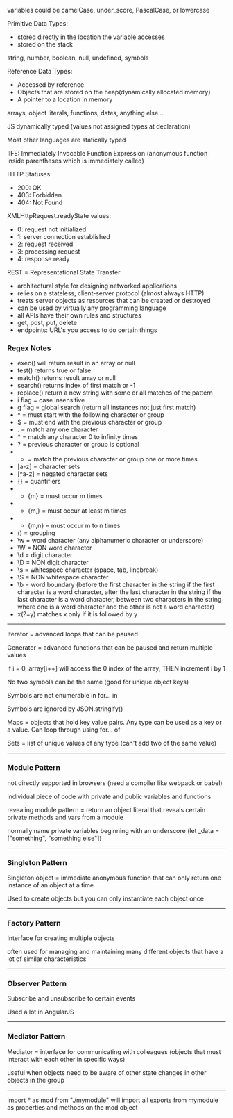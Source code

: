 variables could be camelCase, under_score, PascalCase, or lowercase

Primitive Data Types:

- stored directly in the location the variable accesses
- stored on the stack

string, number, boolean, null, undefined, symbols

Reference Data Types:

- Accessed by reference
- Objects that are stored on the heap(dynamically allocated memory)
- A pointer to a location in memory

arrays, object literals, functions, dates, anything else...

JS dynamically typed (values not assigned types at declaration)

Most other languages are statically typed

IIFE: Immediately Invocable Function Expression (anonymous function inside parentheses which is immediately called)

HTTP Statuses:

- 200: OK
- 403: Forbidden
- 404: Not Found

XMLHttpRequest.readyState values:

- 0: request not initialized
- 1: server connection established
- 2: request received
- 3: processing request
- 4: response ready

REST = Representational State Transfer

- architectural style for designing networked applications
- relies on a stateless, client-server protocol (almost always HTTP)
- treats server objects as resources that can be created or destroyed
- can be used by virtually any programming language
- all APIs have their own rules and structures
- get, post, put, delete
- endpoints: URL's you access to do certain things

### Regex Notes

- exec() will return result in an array or null
- test() returns true or false
- match() returns result array or null
- search() returns index of first match or -1
- replace() return a new string with some or all matches of the pattern
- i flag = case insensitive
- g flag = global search (return all instances not just first match)
- ^ = must start with the following character or group
- $ = must end with the previous character or group
- . = match any one character
- \* = match any character 0 to infinity times
- ? = previous character or group is optional
- - = match the previous character or group one or more times
- [a-z] = character sets
- [^a-z] = negated character sets
- {} = quantifiers
- - {m} = must occur m times
- - {m,} = must occur at least m times
- - {m,n} = must occur m to n times
- () = grouping
- \\w = word character (any alphanumeric character or underscore)
- \\W = NON word character
- \\d = digit character
- \\D = NON digit character
- \\s = whitespace character (space, tab, linebreak)
- \\S = NON whitespace character
- \\b = word boundary (before the first character in the string if the first character is a word character, after the last character in the string if the last character is a word character, between two characters in the string where one is a word character and the other is not a word character)
- x(?=y) matches x only if it is followed by y

---

Iterator = advanced loops that can be paused

Generator = advanced functions that can be paused and return multiple values

if i = 0, array[i++] will access the 0 index of the array, THEN increment i by 1

No two symbols can be the same (good for unique object keys)

Symbols are not enumerable in for... in

Symbols are ignored by JSON.stringify()

Maps = objects that hold key value pairs. Any type can be used as a key or a value. Can loop through using for... of

Sets = list of unique values of any type (can't add two of the same value)

---

### Module Pattern

not directly supported in browsers (need a compiler like webpack or babel)

individual piece of code with private and public variables and functions

revealing module pattern = return an object literal that reveals certain private methods and vars from a module

normally name private variables beginning with an underscore (let \_data = ["something", "something else"])

---

### Singleton Pattern

Singleton object = immediate anonymous function that can only return one instance of an object at a time

Used to create objects but you can only instantiate each object once

---

### Factory Pattern

Interface for creating multiple objects

often used for managing and maintaining many different objects that have a lot of similar characteristics

---

### Observer Pattern

Subscribe and unsubscribe to certain events

Used a lot in AngularJS

---

### Mediator Pattern

Mediator = interface for communicating with colleagues (objects that must interact with each other in specific ways)

useful when objects need to be aware of other state changes in other objects in the group

---

import \* as mod from "./mymodule" will import all exports from mymodule as properties and methods on the mod object
